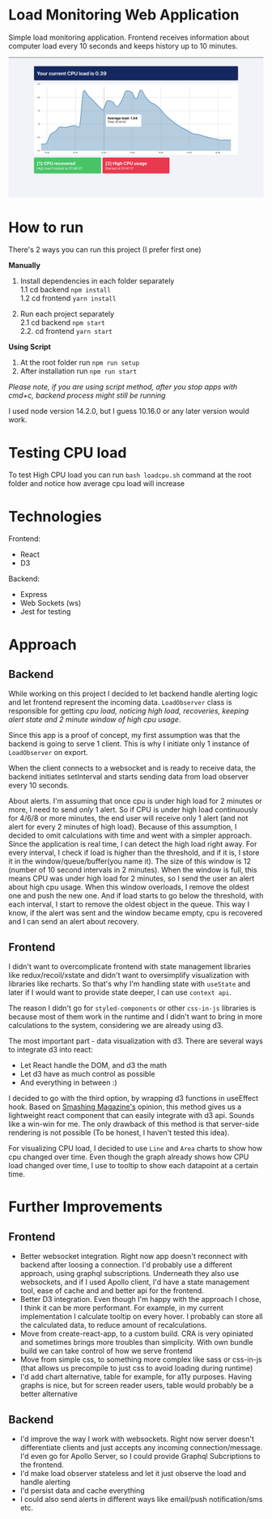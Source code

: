 # Load Monitoring Web Application

Simple load monitoring application.
Frontend receives information about computer load every 10 seconds and keeps history up to 10 minutes. 

![Screenshot from app](./system.png "App screenshot")

# How to run

There's 2 ways you can run this project (I prefer first one)

**Manually** 
1. Install dependencies in each folder separately \
  1.1 cd backend `npm install` \
  1.2 cd frontend `yarn install` 

2. Run each project separately \
   2.1  cd backend `npm start` \
   2.2. cd frontend `yarn start`

**Using Script**

1. At the root folder run `npm run setup`
2. After installation run `npm run start`

_Please note, if you are using script method, after you stop apps with cmd+c, backend process might still be running_

I used node version 14.2.0, but I guess 10.16.0 or any later version would work.

# Testing CPU load

To test High CPU load you can run
`bash loadcpu.sh` command at the root folder and notice how average cpu load will increase

# Technologies

Frontend:
- React
- D3

Backend:
- Express
- Web Sockets (ws)
- Jest for testing

# Approach

## Backend
While working on this project I decided to let backend handle alerting logic and let frontend represent the incoming data. `LoadObserver` class is responsible for getting _cpu load, noticing high load, recoveries, keeping alert state and 2 minute window of high cpu usage_.

Since this app is a proof of concept, my first assumption was that the backend is going to serve 1 client. This is why I initiate only 1 instance of `LoadObserver` on export.

When the client connects to a websocket and is ready to receive data, the backend initiates setInterval and starts sending data from load observer every 10 seconds.

About alerts. I'm assuming that once cpu is under high load for 2 minutes or more, I need to send _only_ 1 alert. So if CPU is under high load continuously for 4/6/8 or more minutes, the end user will receive only 1 alert (and not alert for every 2 minutes of high load). Because of this assumption, I decided to omit calculations with time and went with a simpler approach. Since the application is real time, I can detect the high load right away. For every interval, I check if load is higher than the threshold, and if it is, I store it in the window/queue/buffer(you name it). The size of this window is 12 (number of 10 second intervals in 2 minutes). When the window is full, this means CPU was under high load for 2 minutes, so I send the user an alert about high cpu usage. When this window overloads, I remove the oldest one and push the new one. And if load starts to go below the threshold, with each interval, I start to remove the oldest object in the queue. This way I know, if the alert was sent and the window became empty, cpu is recovered and I can send an alert about recovery.

## Frontend 

I didn't want to overcomplicate frontend with state management libraries like redux/recoil/xstate and didn't want to oversimplify visualization with libraries like recharts. So that's why I'm handling state with `useState` and later if I would want to provide state deeper, I can use `context api`.

The reason I didn't go for `styled-components` or other `css-in-js` libraries is because most of them work in the runtime and I didn't want to bring in more calculations to the system, considering we are already using d3.

The most important part - data visualization with d3. There are several ways to integrate d3 into react:

* Let React handle the DOM, and d3 the math
* Let d3 have as much control as possible
* And everything in between :)

I decided to go with the third option, by wrapping d3 functions in useEffect hook. Based on [Smashing Magazine's](https://www.smashingmagazine.com/2018/02/react-d3-ecosystem/) opinion, this method gives us a lightweight react component that can easily integrate with d3 api. Sounds like a win-win for me. The only drawback of this method is that server-side rendering is not possible (To be honest, I haven't tested this idea).

For visualizing CPU load, I decided to use `Line` and `Area` charts to show how cpu changed over time. Even though the graph already shows how CPU load changed over time, I use to tooltip to show each datapoint at a certain time.


# Further Improvements

  ## Frontend
  - Better websocket integration. Right now app doesn't reconnect with backend after loosing a connection. I'd probably use a different approach, using graphql subscriptions. Underneath they also use websockets, and if I used Apollo client, I'd have a state management tool, ease of cache and and better api for the frontend.
  - Better D3 integration. Even though I'm happy with the approach I chose, I think it can be more performant. For example, in my current implementation I calculate tooltip on every hover. I probably can store all the calculated data, to reduce amount of recalculations.
  - Move from create-react-app, to a custom build. CRA is very opiniated and sometimes brings more troubles than simplicity. With own bundle build we can take control of how we serve frontend
  - Move from simple css, to something more complex like sass or css-in-js (that allows us precompile to just css to avoid loading during runtime)
  - I'd add chart alternative, table for example, for a11y purposes. Having graphs is nice, but for screen reader users, table would probably be a better alternative

  ## Backend
  - I'd improve the way I work with websockets. Right now server doesn't differentiate clients and just accepts any incoming connection/message. I'd even go for Apollo Server, so I could provide Graphql Subcriptions to the frontend.
  - I'd make load observer stateless and let it just observe the load and handle alerting
  - I'd persist data and cache everything
  - I could also send alerts in different ways like email/push notification/sms etc.
  